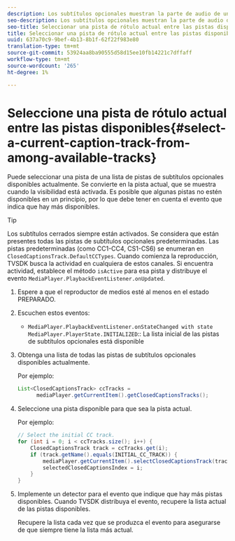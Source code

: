 ```yaml
---
description: Los subtítulos opcionales muestran la parte de audio de un vídeo como texto en la pantalla cuando el sonido es inaudible o el visor es difícil de oír.
seo-description: Los subtítulos opcionales muestran la parte de audio de un vídeo como texto en la pantalla cuando el sonido es inaudible o el visor es difícil de oír.
seo-title: Seleccionar una pista de rótulo actual entre las pistas disponibles
title: Seleccionar una pista de rótulo actual entre las pistas disponibles
uuid: 637a70c9-9bef-4b13-8b1f-62f22f983e80
translation-type: tm+mt
source-git-commit: 53924aa8ba90555d58d15ee10fb14221c7dffaff
workflow-type: tm+mt
source-wordcount: '265'
ht-degree: 1%

---
```



# Seleccione una pista de rótulo actual entre las pistas disponibles{#select-a-current-caption-track-from-among-available-tracks}

Puede seleccionar una pista de una lista de pistas de subtítulos opcionales disponibles actualmente. Se convierte en la pista actual, que se muestra cuando la visibilidad está activada. Es posible que algunas pistas no estén disponibles en un principio, por lo que debe tener en cuenta el evento que indica que hay más disponibles.

>[!TIP]
>
>Los subtítulos cerrados siempre están activados. Se considera que están presentes todas las pistas de subtítulos opcionales predeterminadas. Las pistas predeterminadas (como CC1-CC4, CS1-CS6) se enumeran en `ClosedCaptionsTrack.DefaultCCTypes`. Cuando comienza la reproducción, TVSDK busca la actividad en cualquiera de estos canales. Si encuentra actividad, establece el método `isActive` para esa pista y distribuye el evento `MediaPlayer.PlaybackEventListener.onUpdated`.

1. Espere a que el reproductor de medios esté al menos en el estado PREPARADO.
1. Escuchen estos eventos:

   * `MediaPlayer.PlaybackEventListener.onStateChanged with state MediaPlayer.PlayerState.INITIALIZED`:: La lista inicial de las pistas de subtítulos opcionales está disponible

1. Obtenga una lista de todas las pistas de subtítulos opcionales disponibles actualmente.

   Por ejemplo:

   ```java
   List<ClosedCaptionsTrack> ccTracks = 
         mediaPlayer.getCurrentItem().getClosedCaptionsTracks();
   ```

1. Seleccione una pista disponible para que sea la pista actual.

   Por ejemplo:

   ```java
   // Select the initial CC track. 
   for (int i = 0; i < ccTracks.size(); i++) { 
       ClosedCaptionsTrack track = ccTracks.get(i); 
       if (track.getName().equals(INITIAL_CC_TRACK)) { 
           mediaPlayer.getCurrentItem().selectClosedCaptionsTrack(track); 
           selectedClosedCaptionsIndex = i; 
       } 
   }
   ```

1. Implemente un detector para el evento que indique que hay más pistas disponibles. Cuando TVSDK distribuya el evento, recupere la lista actual de las pistas disponibles.

   Recupere la lista cada vez que se produzca el evento para asegurarse de que siempre tiene la lista más actual.
